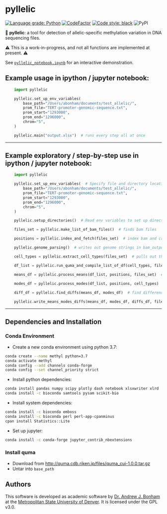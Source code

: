 # pyllelic

[![Language grade: Python](https://img.shields.io/lgtm/grade/python/g/Paradoxdruid/pyllelic.svg?logo=lgtm&logoWidth=18)](https://lgtm.com/projects/g/Paradoxdruid/pyllelic/context:python)  [![CodeFactor](https://www.codefactor.io/repository/github/paradoxdruid/pyllelic/badge)](https://www.codefactor.io/repository/github/paradoxdruid/pyllelic)  [![Code style: black](https://img.shields.io/badge/code%20style-black-000000.svg)](https://github.com/ambv/black) ![PyPI](https://img.shields.io/pypi/v/pyllelic?color=success)

:microscope: **pyllelic**: a tool for detection of allelic-specific methylation variation in DNA sequencing files.

:warning: This is a work-in-progress, and not all functions are implemented at present. :warning:

See [`pyllelic_notebook.ipynb`](https://github.com/Paradoxdruid/pyllelic/blob/master/pyllelic_notebook.ipynb) for an interactive demonstration.

## Example usage in ipython / jupyter notebook:
```python
    import pyllelic

    pyllelic.set_up_env_variables(
        base_path="/Users/abonham/documents/test_allelic/",
        prom_file="TERT-promoter-genomic-sequence.txt",
        prom_start="1293000",
        prom_end="1296000",
        chrom="5",
    )

    pyllelic.main("output.xlsx")  # runs every step all at once
```

----------------------------------

## Example exploratory / step-by-step use in ipython / jupyter notebook:

```python
    import pyllelic

    pyllelic.set_up_env_variables(  # Specify file and directory locations
        base_path="/Users/abonham/documents/test_allelic/",
        prom_file="TERT-promoter-genomic-sequence.txt",
        prom_start="1293000",
        prom_end="1296000",
        chrom="5",
    )

    pyllelic.setup_directories()  # Read env variables to set up directories to use

    files_set = pyllelic.make_list_of_bam_files()  # finds bam files

    positions = pyllelic.index_and_fetch(files_set)  # index bam and creates bam_output folders/files

    pyllelic.genome_parsing()  # writes out genome strings in bam_output folders

    cell_types = pyllelic.extract_cell_types(files_set)  # pulls out the cell types available for analysis

    df_list = pyllelic.run_quma_and_compile_list_of_df(cell_types, filename)  # run quma, get dfs

    means_df = pyllelic.process_means(df_list, positions, files_set)  # process means data from dataframes

    modes_df = pyllelic.process_modes(df_list, positions, cell_types)  # process modes data from dataframes
    
    diff_df = pyllelic.find_diffs(means_df, modes_df)  # find difference between mean and mode

    pyllelic.write_means_modes_diffs(means_df, modes_df, diffs_df, filename)  # write output data to excel files
```

----------------------------------

## Dependencies and Installation
### Conda Environment
* Create a new conda environment using python 3.7:
```bash
conda create --name methyl python=3.7
conda activate methyl
conda config --add channels conda-forge
conda config --set channel_priority strict
```
* Install python dependencies:
```bash
conda install pandas numpy scipy plotly dash notebook xlsxwriter xlrd
conda install -c bioconda samtools pysam scikit-bio
```
* Install system dependencies:
```bash
conda install -c bioconda emboss
conda install -c bioconda perl perl-app-cpanminus
cpan install Statistics::Lite
```
* Set up jupyter:
```bash
conda install -c conda-forge jupyter_contrib_nbextensions
```
### Install quma
* Download from http://quma.cdb.riken.jp/files/quma_cui-1.0.0.tar.gz
* Untar into `base_path`


## Authors
This software is developed as academic software by [Dr. Andrew J. Bonham](https://github.com/Paradoxdruid) at the [Metropolitan State University of Denver](https://www.msudenver.edu). It is licensed under the GPL v3.0.
